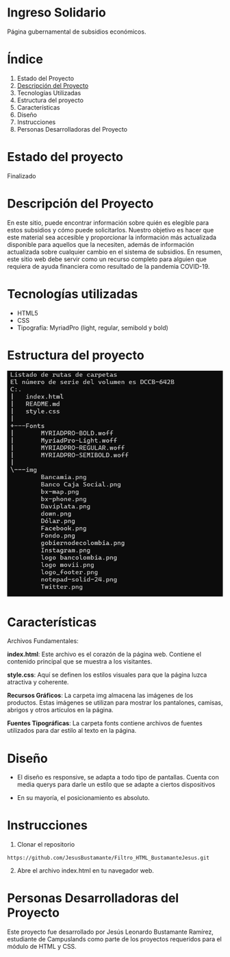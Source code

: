 # Ingreso Solidario

Página gubernamental de subsidios económicos.

# Índice

1. Estado del Proyecto
2. [Descripción del Proyecto](#id2)
3. Tecnologías Utilizadas
4. Estructura del proyecto
5. Características
6. Diseño
7. Instrucciones
5. Personas Desarrolladoras del Proyecto

# Estado del proyecto

Finalizado

# Descripción del Proyecto<a name="id2"></a>

En este sitio, puede encontrar información sobre quién es elegible para estos subsidios y cómo puede solicitarlos. Nuestro objetivo es hacer que este material sea accesible y proporcionar la información más actualizada disponible para aquellos que la necesiten, además de información actualizada sobre cualquier cambio en el sistema de subsidios. En resumen, este sitio web debe servir como un recurso completo para alguien que requiera de ayuda financiera como resultado de la pandemia COVID-19.


# Tecnologías utilizadas

* HTML5
* CSS
* Tipografía: MyriadPro (light, regular, semibold y bold)

# Estructura del proyecto

![alt text](image.png)

# Características

Archivos Fundamentales:

**index.html**: Este archivo es el corazón de la página web. Contiene el contenido principal que se muestra a los visitantes.

**style.css**: Aquí se definen los estilos visuales para que la página luzca atractiva y coherente.

**Recursos Gráficos**: La carpeta img almacena las imágenes de los productos. Estas imágenes se utilizan para mostrar los pantalones, camisas, abrigos y otros artículos en la página.

**Fuentes Tipográficas**: La carpeta fonts contiene archivos de fuentes utilizados para dar estilo al texto en la página.

# Diseño

* El diseño es responsive, se adapta a todo tipo de pantallas. Cuenta con media querys para darle un estilo que se adapte a ciertos dispositivos

* En su mayoría, el posicionamiento es absoluto.

# Instrucciones

1. Clonar el repositorio
~~~
https://github.com/JesusBustamante/Filtro_HTML_BustamanteJesus.git
~~~

2. Abre el archivo index.html en tu navegador web.


# Personas Desarrolladoras del Proyecto

Este proyecto fue desarrollado por Jesús Leonardo Bustamante Ramírez, estudiante de Campuslands como parte de los proyectos requeridos para el módulo de HTML y CSS.

